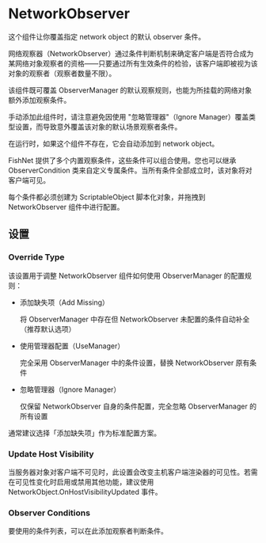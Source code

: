# NetworkObserver

这个组件让你覆盖指定 network object 的默认 observer 条件。

​​网络观察器（NetworkObserver）​​通过条件判断机制来确定客户端是否符合成为某网络对象观察者的资格——只要通过所有生效条件的检验，该客户端即被视为该对象的观察者（观察者数量不限）。

该组件既可​​覆盖 ObserverManager 的默认观察规则​​，也能​​为所挂载的网络对象额外添加观察条件​​。

手动添加此组件时，请注意避免因使用 ​​"忽略管理器"（Ignore Manager）​​覆盖类型设置，而导致意外覆盖该对象的默认场景观察者条件。

在运行时，如果这个组件不存在，它会自动添加到 network object。

FishNet 提供了多个内置观察条件，这些条件可以组合使用。您也可以继承 ObserverCondition 类来自定义专属条件。当所有条件全部成立时，该对象将对客户端可见。

每个条件都必须创建为 ScriptableObject 脚本化对象，并拖拽到 NetworkObserver 组件中进行配置。

## 设置

### Override Type

该设置用于调整 NetworkObserver 组件如何使用 ObserverManager 的配置规则：

- ​​添加缺失项（Add Missing）​​

  将 ObserverManager 中存在但 NetworkObserver 未配置的条件自动补全（推荐默认选项）

- ​​使用管理器配置（UseManager）​​

  完全采用 ObserverManager 中的条件设置，替换 NetworkObserver 原有条件

- ​​忽略管理器（Ignore Manager）​​

  仅保留 NetworkObserver 自身的条件配置，完全忽略 ObserverManager 的所有设置

通常建议选择「添加缺失项」作为标准配置方案。

### Update Host Visibility

当服务器对象对客户端不可见时，此设置会改变主机客户端渲染器的可见性。若需在可见性变化时启用或禁用其他功能，建议使用 NetworkObject.OnHostVisibilityUpdated 事件。

### Observer Conditions

要使用的条件列表，可以在此添加观察者判断条件。